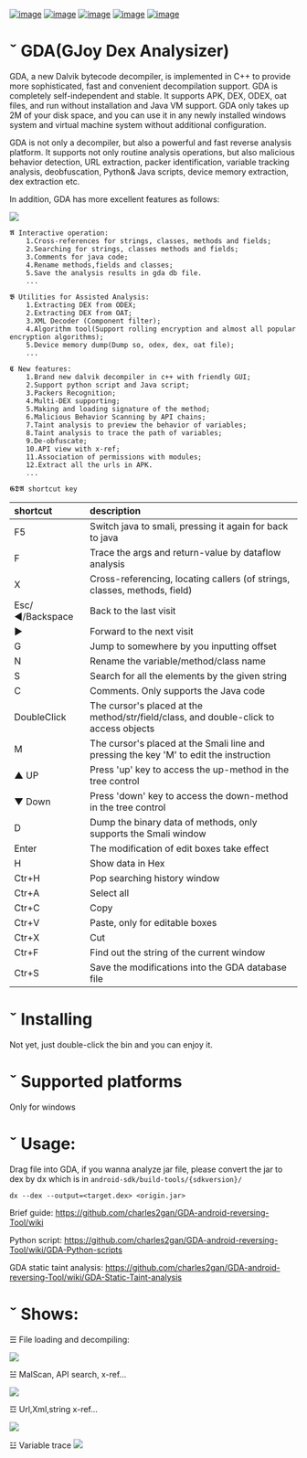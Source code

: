 
[![image](https://img.shields.io/badge/website-author-brightgreen)](http://www.gda.wiki:9090/?language=en)
[![image](https://img.shields.io/badge/download-pro3.75-ff69b4)](http://www.gda.wiki:9090/?language=en)
[![image](https://img.shields.io/badge/Guide-Brief-red)](https://github.com/charles2gan/GDA-android-reversing-Tool/wiki)
[![image](https://img.shields.io/badge/Guide-Script%20Support-red)](https://github.com/charles2gan/GDA-android-reversing-Tool/wiki/GDA-Python-scripts)
[![image](https://img.shields.io/badge/Guide-taint%20analysis-red)](https://github.com/charles2gan/GDA-android-reversing-Tool/wiki/GDA-Static-Taint-analysis)


# ˇ GDA(GJoy Dex Analysizer)

GDA, a new Dalvik bytecode decompiler, is implemented in C++ to provide more sophisticated, fast and convenient decompilation support. GDA is completely self-independent and stable. It supports APK, DEX, ODEX, oat files, and run without installation and Java VM support. GDA only takes up 2M of your disk space, and you can use it in any newly installed windows system and virtual machine system without additional configuration. 

GDA is not only a decompiler, but also a powerful and fast reverse analysis platform. It supports not only routine analysis operations, but also malicious behavior detection, URL extraction, packer identification, variable tracking analysis, deobfuscation, Python& Java scripts, device memory extraction, dex extraction etc.

In addition, GDA has more excellent features as follows:


![](https://github.com/charles2gan/GDA-android-reversing-Tool/blob/master/GDA_PIC/3_entry_x-ref.png)


```
𝕬 Interactive operation:
    1.Cross-references for strings, classes, methods and fields;
    2.Searching for strings, classes methods and fields;
    3.Comments for java code;
    4.Rename methods,fields and classes;
    5.Save the analysis results in gda db file.
    ...
  
𝕭 Utilities for Assisted Analysis:
    1.Extracting DEX from ODEX;
    2.Extracting DEX from OAT;
    3.XML Decoder (Component filter);
    4.Algorithm tool(Support rolling encryption and almost all popular encryption algorithms);
    5.Device memory dump(Dump so, odex, dex, oat file);
    ...
    
𝕮 New features:
    1.Brand new dalvik decompiler in c++ with friendly GUI;
    2.Support python script and Java script;
    3.Packers Recognition;
    4.Multi-DEX supporting;
    5.Making and loading signature of the method;
    6.Malicious Behavior Scanning by API chains;
    7.Taint analysis to preview the behavior of variables;
    8.Taint analysis to trace the path of variables;
    9.De-obfuscate;
    10.API view with x-ref;
    11.Association of permissions with modules;
    12.Extract all the urls in APK.
    ...
```  


`𝕲𝕯𝕬 shortcut key`

|shortcut    |description|
|:-|:-|
|F5   |Switch java to smali, pressing it again for back to java|
|F    |Trace the args and return-value by dataflow analysis|
|X    |Cross-referencing, locating callers (of strings, classes, methods, field)|
|Esc/◄/Backspace    |Back to the last visit|
|►    |Forward to the next visit|
|G    |Jump to somewhere by you inputting offset |
|N    |Rename the variable/method/class name|
|S    |Search for all the elements by the given string|
|C    |Comments. Only supports the Java code|
|DoubleClick    |The cursor's placed at the method/str/field/class, and double-click to access objects|
|M    |The cursor's placed at the Smali line and pressing the key 'M' to edit the instruction|
|▲ UP   |Press 'up' key to access the up-method in the tree control|
|▼ Down  |Press 'down' key to access the down-method in the tree control|
|D    |Dump the binary data of methods, only supports the Smali window|
|Enter     |The modification of edit boxes take effect|
|H    |Show data in Hex|
|Ctr+H    |Pop searching history window|
|Ctr+A    |Select all|
|Ctr+C    |Copy|
|Ctr+V    |Paste, only for editable boxes|
|Ctr+X    |Cut|
|Ctr+F    |Find out the string of the current window|
|Ctr+S    |Save the modifications into the GDA database file|


# ˇ Installing

  Not yet, just double-click the bin and you can enjoy it.

# ˇ Supported platforms

  Only for windows

# ˇ Usage:

  Drag file into GDA, if you wanna analyze jar file, please convert the jar to dex by dx which is in `android-sdk/build-tools/{sdkversion}/`
  ```
  dx --dex --output=<target.dex> <origin.jar>
  ```
  
  Brief guide: https://github.com/charles2gan/GDA-android-reversing-Tool/wiki
  
  Python script: https://github.com/charles2gan/GDA-android-reversing-Tool/wiki/GDA-Python-scripts
  
  GDA static taint analysis: https://github.com/charles2gan/GDA-android-reversing-Tool/wiki/GDA-Static-Taint-analysis
  
  
  
# ˇ Shows:
  
  ☰ File loading and decompiling:
  
  ![](https://github.com/charles2gan/GDA-android-reversing-Tool/blob/master/gif/load.gif)
  
  ☱ MalScan, API search, x-ref...
  
  ![](https://github.com/charles2gan/GDA-android-reversing-Tool/blob/master/gif/check.gif)
  
  ☲ Url,Xml,string x-ref...

  ![](https://github.com/charles2gan/GDA-android-reversing-Tool/blob/master/gif/mainfest.gif)
  
  ☳ Variable trace
  ![](https://github.com/charles2gan/GDA-android-reversing-Tool/blob/master/gif/dataflow_return.gif)
